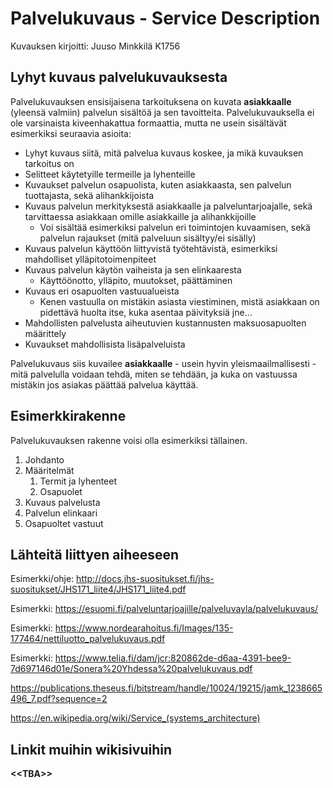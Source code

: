 # Palvelukuvaus - Service Description
Kuvauksen kirjoitti: Juuso Minkkilä K1756

## Lyhyt kuvaus palvelukuvauksesta
Palvelukuvauksen ensisijaisena tarkoituksena on kuvata **asiakkaalle** (yleensä valmiin) palvelun sisältöä ja sen tavoitteita. Palvelukuvauksella ei ole varsinaista kiveenhakattua formaattia, mutta ne usein sisältävät esimerkiksi seuraavia asioita:
 - Lyhyt kuvaus siitä, mitä palvelua kuvaus koskee, ja mikä kuvauksen tarkoitus on
 - Selitteet käytetyille termeille ja lyhenteille
 - Kuvaukset palvelun osapuolista, kuten asiakkaasta, sen palvelun tuottajasta, sekä alihankkijoista
 - Kuvaus palvelun merkityksestä asiakkaalle ja palveluntarjoajalle, sekä tarvittaessa asiakkaan omille asiakkaille ja alihankkijoille
     - Voi sisältää esimerkiksi palvelun eri toimintojen kuvaamisen, sekä palvelun rajaukset (mitä palveluun sisältyy/ei sisälly)
 - Kuvaus palvelun käyttöön liittyvistä työtehtävistä, esimerkiksi mahdolliset ylläpitotoimenpiteet
 - Kuvaus palvelun käytön vaiheista ja sen elinkaaresta
     - Käyttöönotto, ylläpito, muutokset, päättäminen
 - Kuvaus eri osapuolten vastuualueista
     - Kenen vastuulla on mistäkin asiasta viestiminen, mistä asiakkaan on pidettävä huolta itse, kuka asentaa päivityksiä jne...
 - Mahdollisten palvelusta aiheutuvien kustannusten maksuosapuolten määrittely
 - Kuvaukset mahdollisista lisäpalveluista

Palvelukuvaus siis kuvailee **asiakkaalle** - usein hyvin yleismaailmallisesti - mitä palvelulla voidaan tehdä, miten se tehdään, ja kuka on vastuussa mistäkin jos asiakas päättää palvelua käyttää.

## Esimerkkirakenne
Palvelukuvauksen rakenne voisi olla esimerkiksi tällainen.

1. Johdanto
2. Määritelmät
    1. Termit ja lyhenteet
    2. Osapuolet
3. Kuvaus palvelusta
4. Palvelun elinkaari
5. Osapuoltet vastuut

## Lähteitä liittyen aiheeseen

Esimerkki/ohje: http://docs.jhs-suositukset.fi/jhs-suositukset/JHS171_liite4/JHS171_liite4.pdf

Esimerkki: https://esuomi.fi/palveluntarjoajille/palveluvayla/palvelukuvaus/

Esimerkki: https://www.nordearahoitus.fi/Images/135-177464/nettiluotto_palvelukuvaus.pdf

Esimerkki: https://www.telia.fi/dam/jcr:820862de-d6aa-4391-bee9-7d697146d01e/Sonera%20Yhdessa%20palvelukuvaus.pdf

https://publications.theseus.fi/bitstream/handle/10024/19215/jamk_1238665496_7.pdf?sequence=2

https://en.wikipedia.org/wiki/Service_(systems_architecture)

## Linkit muihin wikisivuihin

**&lt;&lt;TBA&gt;&gt;** <!-- <<TBA>> -->
